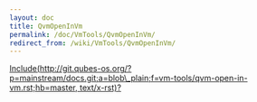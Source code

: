 ```yaml
---
layout: doc
title: QvmOpenInVm
permalink: /doc/VmTools/QvmOpenInVm/
redirect_from: /wiki/VmTools/QvmOpenInVm/
---
```


[Include(http://git.qubes-os.org/?p=mainstream/docs.git;a=blob\_plain;f=vm-tools/qvm-open-in-vm.rst;hb=master, text/x-rst)?](/doc/VmTools/Include(http%3A/git.qubes-os.org?p=mainstream/docs.git;a=blob_plain;f=vm-tools/qvm-open-in-vm.rst;hb=master,%20text/x-rst))

